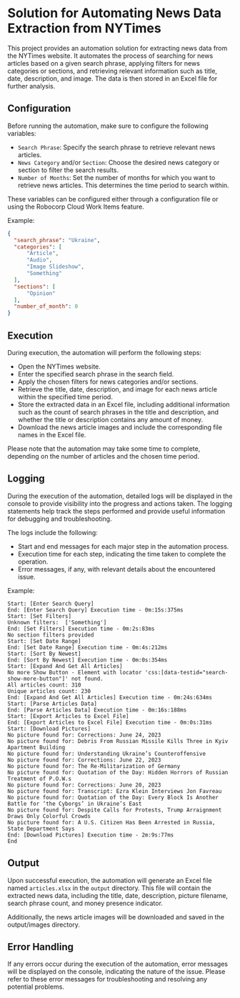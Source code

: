 # Solution for Automating News Data Extraction from NYTimes

This project provides an automation solution for extracting news data from the NYTimes website. It automates the process of searching for news articles based on a given search phrase, applying filters for news categories or sections, and retrieving relevant information such as title, date, description, and image. The data is then stored in an Excel file for further analysis.

## Configuration
Before running the automation, make sure to configure the following variables:

- `Search Phrase`: Specify the search phrase to retrieve relevant news articles.
- `News Category` and/or `Section`: Choose the desired news category or section to filter the search results.
- `Number of Months`: Set the number of months for which you want to retrieve news articles. This determines the time period to search within.

These variables can be configured either through a configuration file or using the Robocorp Cloud Work Items feature.

Example:
```json
{
  "search_phrase": "Ukraine",
  "categories": [
      "Article",
      "Audio",
      "Image Slideshow",
      "Something"
  ],
  "sections": [
      "Opinion"
  ],
  "number_of_month": 0
}
```

## Execution

During execution, the automation will perform the following steps:

- Open the NYTimes website.
- Enter the specified search phrase in the search field.
- Apply the chosen filters for news categories and/or sections.
- Retrieve the title, date, description, and image for each news article within the specified time period.
- Store the extracted data in an Excel file, including additional information such as the count of search phrases in the title and description, and whether the title or description contains any amount of money.
- Download the news article images and include the corresponding file names in the Excel file.

Please note that the automation may take some time to complete, depending on the number of articles and the chosen time period.

## Logging
During the execution of the automation, detailed logs will be displayed in the console to provide visibility into the progress and actions taken. The logging statements help track the steps performed and provide useful information for debugging and troubleshooting.

The logs include the following:

- Start and end messages for each major step in the automation process.
- Execution time for each step, indicating the time taken to complete the operation.
- Error messages, if any, with relevant details about the encountered issue.

Example:
```
Start: [Enter Search Query]
End: [Enter Search Query] Execution time - 0m:15s:375ms
Start: [Set Filters]
Unknown filters:  ['Something']
End: [Set Filters] Execution time - 0m:2s:83ms
No section filters provided
Start: [Set Date Range]
End: [Set Date Range] Execution time - 0m:4s:212ms
Start: [Sort By Newest]
End: [Sort By Newest] Execution time - 0m:0s:354ms
Start: [Expand And Get All Articles]
No more Show Button - Element with locator 'css:[data-testid="search-show-more-button"]' not found.
All articles count: 310
Unique articles count: 230
End: [Expand And Get All Articles] Execution time - 0m:24s:634ms
Start: [Parse Articles Data]
End: [Parse Articles Data] Execution time - 0m:16s:188ms
Start: [Export Articles to Excel File]
End: [Export Articles to Excel File] Execution time - 0m:0s:31ms
Start: [Download Pictures]
No picture found for: Corrections: June 24, 2023
No picture found for: Debris From Russian Missile Kills Three in Kyiv Apartment Building
No picture found for: Understanding Ukraine’s Counteroffensive
No picture found for: Corrections: June 22, 2023
No picture found for: The Re-Militarization of Germany
No picture found for: Quotation of the Day: Hidden Horrors of Russian Treatment of P.O.W.s
No picture found for: Corrections: June 20, 2023
No picture found for: Transcript: Ezra Klein Interviews Jon Favreau
No picture found for: Quotation of the Day: Every Block Is Another Battle for ‘the Cyborgs’ in Ukraine’s East
No picture found for: Despite Calls for Protests, Trump Arraignment Draws Only Colorful Crowds
No picture found for: A U.S. Citizen Has Been Arrested in Russia, State Department Says
End: [Download Pictures] Execution time - 2m:9s:77ms
End
```

## Output
Upon successful execution, the automation will generate an Excel file named `articles.xlsx` in the `output` directory. This file will contain the extracted news data, including the title, date, description, picture filename, search phrase count, and money presence indicator.

Additionally, the news article images will be downloaded and saved in the output/images directory.

## Error Handling
If any errors occur during the execution of the automation, error messages will be displayed on the console, indicating the nature of the issue. Please refer to these error messages for troubleshooting and resolving any potential problems.







